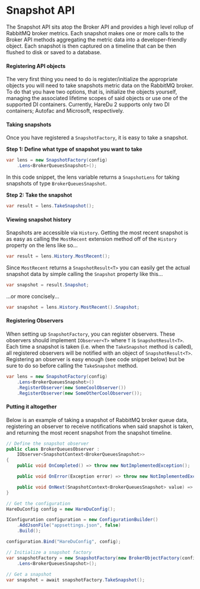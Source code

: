 # Snapshot API

The Snapshot API sits atop the Broker API and provides a high level rollup of RabbitMQ broker metrics. Each snapshot makes one or more calls to the Broker API methods aggregating the metric data into a developer-friendly object. Each snapshot is then captured on a timeline that can be then flushed to disk or saved to a database.

#### Registering API objects
The very first thing you need to do is register/initialize the appropriate objects you will need to take snapshots metric data on the RabbitMQ broker. To do that you have two options, that is, initialize the objects yourself, managing the associated lifetime scopes of said objects or use one of the supported DI containers. Currently, HareDu 2 supports only two DI containers; Autofac and Microsoft, respectively.

#### Taking snapshots
Once you have registered a ```SnapshotFactory```, it is easy to take a snapshot.

**Step 1: Define what type of snapshot you want to take**
```c#
var lens = new SnapshotFactory(config)
    .Lens<BrokerQueuesSnapshot>();
```
In this code snippet, the lens variable returns a ``SnapshotLens`` for taking snapshots of type ```BrokerQueuesSnapshot```.

**Step 2: Take the snapshot**
```c#
var result = lens.TakeSnapshot();
```

#### Viewing snapshot history

Snapshots are accessible via ```History```. Getting the most recent snapshot is as easy as calling the ```MostRecent``` extension method off of the ```History``` property on the lens like so...  

```c#
var result = lens.History.MostRecent();
```
Since ```MostRecent``` returns a ```SnapshotResult<T>``` you can easily get the actual snapshot data by simple calling the ```Snapshot``` property like this...

```c#
var snapshot = result.Snapshot;
```
...or more concisely...

```c#
var snapshot = lens.History.MostRecent().Snapshot;
```

#### Registering Observers

When setting up ```SnapshotFactory```, you can register observers. These observers should implement ```IObserver<T>``` where ```T``` is ```SnapshotResult<T>```. Each time a snapshot is taken (i.e. when the ```TakeSnapshot``` method is called), all registered observers will be notified with an object of ```SnapshotResult<T>```. Registering an observer is easy enough (see code snippet below) but be sure to do so before calling the ```TakeSnapshot``` method.

```c#
var lens = new SnapshotFactory(config)
    .Lens<BrokerQueuesSnapshot>()
    .RegisterObserver(new SomeCoolObserver())
    .RegisterObserver(new SomeOtherCoolObserver());
```

#### Putting it altogether
Below is an example of taking a snapshot of RabbitMQ broker queue data, registering an observer to receive notifications when said snapshot is taken, and returning the most recent snapshot from the snapshot timeline.

```c#
// Define the snapshot observer
public class BrokerQueuesObserver :
    IObserver<SnapshotContext<BrokerQueuesSnapshot>>
{
    public void OnCompleted() => throw new NotImplementedException();

    public void OnError(Exception error) => throw new NotImplementedException();

    public void OnNext(SnapshotContext<BrokerQueuesSnapshot> value) => throw new NotImplementedException();
}

// Get the configuration
HareDuConfig config = new HareDuConfig();

IConfiguration configuration = new ConfigurationBuilder()
    .AddJsonFile("appsettings.json", false)
    .Build();

configuration.Bind("HareDuConfig", config);

// Initialize a snapshot factory
var snapshotFactory = new SnapshotFactory(new BrokerObjectFactory(config))
    .Lens<BrokerQueuesSnapshot>();
    
// Get a snapshot
var snapshot = await snapshotFactory.TakeSnapshot();
```
